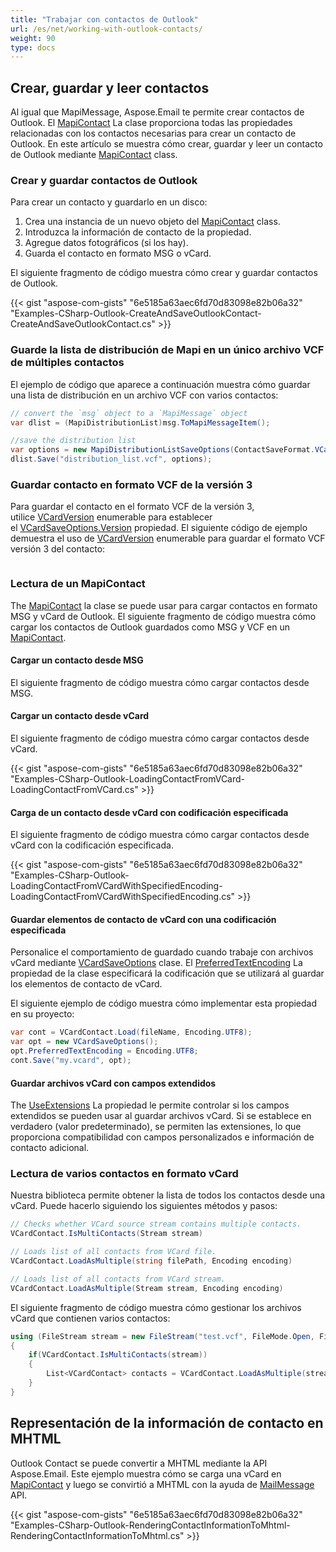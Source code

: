 ```yaml
---
title: "Trabajar con contactos de Outlook"
url: /es/net/working-with-outlook-contacts/
weight: 90
type: docs
---
```



## **Crear, guardar y leer contactos**

Al igual que MapiMessage, Aspose.Email te permite crear contactos de Outlook. El [MapiContact](https://reference.aspose.com/email/net/aspose.email.mapi/mapicontact/) La clase proporciona todas las propiedades relacionadas con los contactos necesarias para crear un contacto de Outlook. En este artículo se muestra cómo crear, guardar y leer un contacto de Outlook mediante [MapiContact](https://reference.aspose.com/email/net/aspose.email.mapi/mapicontact/) class.

### **Crear y guardar contactos de Outlook**

Para crear un contacto y guardarlo en un disco:

1. Crea una instancia de un nuevo objeto del [MapiContact](https://reference.aspose.com/email/net/aspose.email.mapi/mapicontact/) class.
1. Introduzca la información de contacto de la propiedad.
1. Agregue datos fotográficos (si los hay).
1. Guarda el contacto en formato MSG o vCard.

El siguiente fragmento de código muestra cómo crear y guardar contactos de Outlook.

{{< gist "aspose-com-gists" "6e5185a63aec6fd70d83098e82b06a32" "Examples-CSharp-Outlook-CreateAndSaveOutlookContact-CreateAndSaveOutlookContact.cs" >}}

### **Guarde la lista de distribución de Mapi en un único archivo VCF de múltiples contactos**

El ejemplo de código que aparece a continuación muestra cómo guardar una lista de distribución en un archivo VCF con varios contactos:

```cs
// convert the `msg` object to a `MapiMessage` object
var dlist = (MapiDistributionList)msg.ToMapiMessageItem();

//save the distribution list
var options = new MapiDistributionListSaveOptions(ContactSaveFormat.VCard);
dlist.Save("distribution_list.vcf", options);
```


### **Guardar contacto en formato VCF de la versión 3**

Para guardar el contacto en el formato VCF de la versión 3, utilice [VCardVersion](https://reference.aspose.com/email/net/aspose.email.personalinfo.vcard/vcardversion/) enumerable para establecer el [VCardSaveOptions.Version](https://reference.aspose.com/email/net/aspose.email.personalinfo.vcard/vcardsaveoptions/version/) propiedad. El siguiente código de ejemplo demuestra el uso de [VCardVersion](https://reference.aspose.com/email/net/aspose.email.personalinfo.vcard/vcardversion/) enumerable para guardar el formato VCF versión 3 del contacto:

```cs

```

### **Lectura de un MapiContact**

The [MapiContact](https://reference.aspose.com/email/net/aspose.email.mapi/mapicontact/) la clase se puede usar para cargar contactos en formato MSG y vCard de Outlook. El siguiente fragmento de código muestra cómo cargar los contactos de Outlook guardados como MSG y VCF en un [MapiContact](https://reference.aspose.com/email/net/aspose.email.mapi/mapicontact/).

#### **Cargar un contacto desde MSG**

El siguiente fragmento de código muestra cómo cargar contactos desde MSG.

#### **Cargar un contacto desde vCard**

El siguiente fragmento de código muestra cómo cargar contactos desde vCard.

{{< gist "aspose-com-gists" "6e5185a63aec6fd70d83098e82b06a32" "Examples-CSharp-Outlook-LoadingContactFromVCard-LoadingContactFromVCard.cs" >}}

#### **Carga de un contacto desde vCard con codificación especificada**

El siguiente fragmento de código muestra cómo cargar contactos desde vCard con la codificación especificada.

{{< gist "aspose-com-gists" "6e5185a63aec6fd70d83098e82b06a32" "Examples-CSharp-Outlook-LoadingContactFromVCardWithSpecifiedEncoding-LoadingContactFromVCardWithSpecifiedEncoding.cs" >}}

#### **Guardar elementos de contacto de vCard con una codificación especificada**

Personalice el comportamiento de guardado cuando trabaje con archivos vCard mediante [VCardSaveOptions](https://reference.aspose.com/email/net/aspose.email.personalinfo.vcard/vcardsaveoptions/#vcardsaveoptions-class) clase. El [PreferredTextEncoding](https://reference.aspose.com/email/net/aspose.email.personalinfo.vcard/vcardsaveoptions/preferredtextencoding/) La propiedad de la clase especificará la codificación que se utilizará al guardar los elementos de contacto de vCard.

El siguiente ejemplo de código muestra cómo implementar esta propiedad en su proyecto:

```cs
var cont = VCardContact.Load(fileName, Encoding.UTF8);
var opt = new VCardSaveOptions();
opt.PreferredTextEncoding = Encoding.UTF8;
cont.Save("my.vcard", opt);
```

#### **Guardar archivos vCard con campos extendidos**

The [UseExtensions](https://reference.aspose.com/email/net/aspose.email.personalinfo.vcard/vcardsaveoptions/useextensions/#vcardsaveoptionsuseextensions-property) La propiedad le permite controlar si los campos extendidos se pueden usar al guardar archivos vCard. Si se establece en verdadero (valor predeterminado), se permiten las extensiones, lo que proporciona compatibilidad con campos personalizados e información de contacto adicional.

### **Lectura de varios contactos en formato vCard**

Nuestra biblioteca permite obtener la lista de todos los contactos desde una vCard. Puede hacerlo siguiendo los siguientes métodos y pasos:

```cs
// Checks whether VCard source stream contains multiple contacts.
VCardContact.IsMultiContacts(Stream stream)

// Loads list of all contacts from VCard file.
VCardContact.LoadAsMultiple(string filePath, Encoding encoding)

// Loads list of all contacts from VCard stream.
VCardContact.LoadAsMultiple(Stream stream, Encoding encoding)
```
El siguiente fragmento de código muestra cómo gestionar los archivos vCard que contienen varios contactos:

```cs
using (FileStream stream = new FileStream("test.vcf", FileMode.Open, FileAccess.Read))
{
    if(VCardContact.IsMultiContacts(stream))
    {
        List<VCardContact> contacts = VCardContact.LoadAsMultiple(stream, Encoding.UTF8);
    }
}
```

## **Representación de la información de contacto en MHTML**

Outlook Contact se puede convertir a MHTML mediante la API Aspose.Email. Este ejemplo muestra cómo se carga una vCard en [MapiContact](https://reference.aspose.com/email/net/aspose.email.mapi/mapicontact/) y luego se convirtió a MHTML con la ayuda de [MailMessage](https://reference.aspose.com/email/net/aspose.email/mailmessage/) API.

{{< gist "aspose-com-gists" "6e5185a63aec6fd70d83098e82b06a32" "Examples-CSharp-Outlook-RenderingContactInformationToMhtml-RenderingContactInformationToMhtml.cs" >}}
